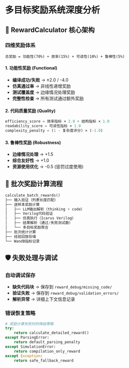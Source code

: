 # 多目标奖励系统深度分析

## 🎯 RewardCalculator 核心架构

### 四维奖励体系
```
总奖励 = 功能性(70%) + 效率(15%) + 可读性(10%) + 鲁棒性(5%)
```

#### 1. 功能性奖励 (Functional)
- **编译成功/失败** → ±2.0 / -4.0
- **仿真通过率** → 非线性递增奖励
- **测试覆盖度** → 边缘情况处理奖励
- **完整性检查** → 所有测试通过额外奖励

#### 2. 代码质量奖励 (Quality)
```python
efficiency_score = 效率指标 × 2.0 + 结构指标 × 1.0
readability_score = 可读性指标 × 1.0
complexity_penalty = (1 - 复杂度评分) × (-1.0)
```

#### 3. 鲁棒性奖励 (Robustness)
- **边缘情况处理** → +1.5
- **综合友好性** → +1.0
- **资源使用优化** → -0.5 (惩罚过度使用)

## 🔄 批次奖励计算流程

```python
calculate_batch_rewards()
├── 输入验证（列表长度匹配）
├── 逐样本奖励计算
│   ├── LLM输出解析（thinking + code）
│   ├── Verilog代码验证
│   ├── 仿真执行（Icarus Verilog）
│   ├── 结果解析（通过/失败测试数）
│   └── 多目标奖励聚合
├── 批次统计计算
├── 经验回放存储
└── WandB指标记录
```

## 🛡️ 失败处理与调试

### 自动调试保存
- **缺失代码块** → 保存到 `reward_debug/missing_code/`
- **验证失败** → 保存到 `reward_debug/validation_errors/`
- **解析异常** → 详细上下文信息记录

### 错误恢复策略
```python
# 奖励计算失败时的降级策略
try:
    return calculate_detailed_reward()
except ParsingError:
    return default_parsing_penalty
except SimulationError:
    return compilation_only_reward
except Exception:
    return safe_fallback_reward
```
